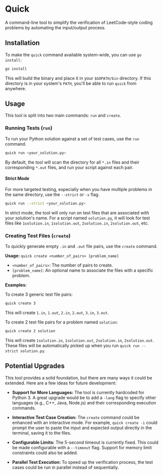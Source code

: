# Quick

A command-line tool to simplify the verification of LeetCode-style coding problems by automating the input/output process.

## Installation

To make the `quick` command available system-wide, you can use `go install`:

```bash
go install
```

This will build the binary and place it in your `$GOPATH/bin` directory. If this directory is in your system's `PATH`, you'll be able to run `quick` from anywhere.

## Usage

This tool is split into two main commands: `run` and `create`.

### Running Tests (`run`)

To run your Python solution against a set of test cases, use the `run` command.

```bash
quick run <your_solution.py>
```

By default, the tool will scan the directory for all `*.in` files and their corresponding `*.out` files, and run your script against each pair.

#### Strict Mode

For more targeted testing, especially when you have multiple problems in the same directory, use the `--strict` or `-s` flag.

```bash
quick run --strict <your_solution.py>
```

In strict mode, the tool will only run on test files that are associated with your solution's name. For a script named `solution.py`, it will look for test files like `1solution.in`, `1solution.out`, `2solution.in`, `2solution.out`, etc.

### Creating Test Files (`create`)

To quickly generate empty `.in` and `.out` file pairs, use the `create` command.

**Usage:** `quick create <number_of_pairs> [problem_name]`

-   `<number_of_pairs>`: The number of pairs to create.
-   `[problem_name]`: An optional name to associate the files with a specific problem.

**Examples:**

To create 3 generic test file pairs:
```bash
quick create 3
```
This will create `1.in`, `1.out`, `2.in`, `2.out`, `3.in`, `3.out`.

To create 2 test file pairs for a problem named `solution`:
```bash
quick create 2 solution
```
This will create `1solution.in`, `1solution.out`, `2solution.in`, `2solution.out`. These files will be automatically picked up when you run `quick run --strict solution.py`.

## Potential Upgrades

This tool provides a solid foundation, but there are many ways it could be extended. Here are a few ideas for future development:

*   **Support for More Languages:** The tool is currently hardcoded for Python 3. A great upgrade would be to add a `-lang` flag to specify other languages (e.g., C++, Java, Node.js) and their corresponding execution commands.

*   **Interactive Test Case Creation:** The `create` command could be enhanced with an interactive mode. For example, `quick create -i` could prompt the user to paste the input and expected output directly in the terminal, saving it to the files.

*   **Configurable Limits:** The 5-second timeout is currently fixed. This could be made configurable with a `--timeout` flag. Support for memory limit constraints could also be added.

*   **Parallel Test Execution:** To speed up the verification process, the test cases could be run in parallel instead of sequentially.
